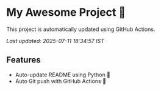 # My Awesome Project 🚀

This project is automatically updated using GitHub Actions.

_Last updated: 2025-07-11 18:34:57 IST_

## Features
- Auto-update README using Python 🐍
- Auto Git push with GitHub Actions 🤖
